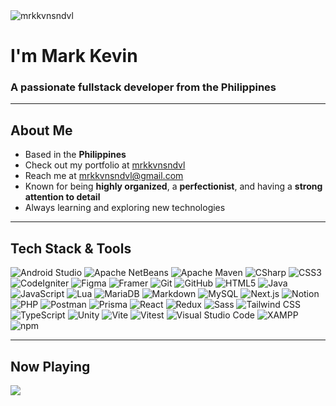 <div align="left">
  <img src="https://komarev.com/ghpvc/?username=mrkkvnsndvl&label=PROFILE%20VIEWS&color=000000&style=for-the-badge&abbreviated=true" alt="mrkkvnsndvl" />
</div>

<h1 align="left">I'm Mark Kevin</h1>
<h3 align="left">A passionate fullstack developer from the Philippines</h3>

---

## About Me
- Based in the **Philippines**
- Check out my portfolio at [mrkkvnsndvl](http://mrkkvnsndvl.vercel.app)
- Reach me at [mrkkvnsndvl@gmail.com](mailto:mrkkvnsndvl@gmail.com)
- Known for being **highly organized**, a **perfectionist**, and having a **strong attention to detail**
- Always learning and exploring new technologies

---

## Tech Stack & Tools
<div align="left">
  
![Android Studio](https://img.shields.io/badge/Android%20Studio-000000?style=for-the-badge&logo=androidstudio&logoColor=3DDC84)
![Apache NetBeans](https://img.shields.io/badge/Apache%20NetBeans-000000?style=for-the-badge&logo=apachenetbeanside&logoColor=F1C232)
![Apache Maven](https://img.shields.io/badge/Apache%20Maven-000000?style=for-the-badge&logo=apachemaven&logoColor=C71A36)
![CSharp](https://img.shields.io/badge/CSharp-000000?style=for-the-badge&logo=sharp&logoColor=68217A)
![CSS3](https://img.shields.io/badge/CSS3-000000?style=for-the-badge&logo=css3&logoColor=1572B6)
![CodeIgniter](https://img.shields.io/badge/CodeIgniter-000000?style=for-the-badge&logo=codeigniter&logoColor=E24E1B)
![Figma](https://img.shields.io/badge/Figma-000000?style=for-the-badge&logo=figma&logoColor=1ABCFE)
![Framer](https://img.shields.io/badge/Framer-000000?style=for-the-badge&logo=framer&logoColor=0055FF)
![Git](https://img.shields.io/badge/Git-000000?style=for-the-badge&logo=git&logoColor=F05033)
![GitHub](https://img.shields.io/badge/GitHub-000000?style=for-the-badge&logo=github&logoColor=24292F)
![HTML5](https://img.shields.io/badge/HTML5-000000?style=for-the-badge&logo=html5&logoColor=E34F26)
![Java](https://img.shields.io/badge/Java-000000?style=for-the-badge&logo=openjdk&logoColor=F89820)
![JavaScript](https://img.shields.io/badge/JavaScript-000000?style=for-the-badge&logo=javascript&logoColor=F0DB4F)
![Lua](https://img.shields.io/badge/Lua-000000?style=for-the-badge&logo=lua&logoColor=0000FF)
![MariaDB](https://img.shields.io/badge/MariaDB-000000?style=for-the-badge&logo=mariadb&logoColor=003545)
![Markdown](https://img.shields.io/badge/Markdown-000000?style=for-the-badge&logo=markdown&logoColor=FFFFFF)
![MySQL](https://img.shields.io/badge/MySQL-000000?style=for-the-badge&logo=mysql&logoColor=00758F)
![Next.js](https://img.shields.io/badge/Next.js-000000?style=for-the-badge&logo=nextdotjs&logoColor=FFFFFF)
![Notion](https://img.shields.io/badge/Notion-000000?style=for-the-badge&logo=notion&logoColor=FFFFFF)
![PHP](https://img.shields.io/badge/PHP-000000?style=for-the-badge&logo=php&logoColor=8E5FBF)
![Postman](https://img.shields.io/badge/Postman-000000?style=for-the-badge&logo=postman&logoColor=FF6A00)
![Prisma](https://img.shields.io/badge/Prisma-000000?style=for-the-badge&logo=prisma&logoColor=FFFFFF)
![React](https://img.shields.io/badge/React-000000?style=for-the-badge&logo=react&logoColor=61DAFB)
![Redux](https://img.shields.io/badge/Redux-000000?style=for-the-badge&logo=redux&logoColor=764ABC)
![Sass](https://img.shields.io/badge/Sass-000000?style=for-the-badge&logo=sass&logoColor=CC6699)
![Tailwind CSS](https://img.shields.io/badge/Tailwind%20CSS-000000?style=for-the-badge&logo=tailwindcss&logoColor=06B6D4)
![TypeScript](https://img.shields.io/badge/TypeScript-000000?style=for-the-badge&logo=typescript&logoColor=007ACC)
![Unity](https://img.shields.io/badge/Unity-000000?style=for-the-badge&logo=unity&logoColor=FFFFFF)
![Vite](https://img.shields.io/badge/Vite-000000?style=for-the-badge&logo=vite&logoColor=FFC700)
![Vitest](https://img.shields.io/badge/Vitest-000000?style=for-the-badge&logo=vitest&logoColor=6E9F18)
![Visual Studio Code](https://img.shields.io/badge/Visual%20Studio%20Code-000000?style=for-the-badge&logo=visualstudiocode&logoColor=0066B8)
![XAMPP](https://img.shields.io/badge/XAMPP-000000?style=for-the-badge&logo=xampp&logoColor=FB7A24)
![npm](https://img.shields.io/badge/npm-000000?style=for-the-badge&logo=npm&logoColor=CB3837)
  
</div>

---

## Now Playing
<div align="left">
  <img src="https://spotify-github-profile.kittinanx.com/api/view.svg?uid=kt7tlwuuqptqwn1w8yjaoyrwt&cover_image=true&theme=natemoo-re&show_offline=true&background_color=121212&interchange=true&bar_color_cover=false&bar_color=53b14f" />
</div>

